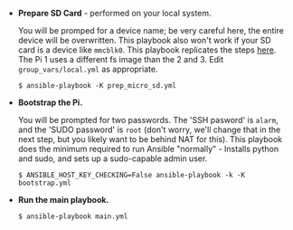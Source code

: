 *   **Prepare SD Card** - performed on your local system.

    You will be promped for a device name; be very careful here, the entire
    device will be overwritten. This playbook also won't work if your SD card
    is a device like `mmcblk0`. This playbook replicates the steps [here][1].
    The Pi 1 uses a different fs image than the 2 and 3. Edit
    `group_vars/local.yml` as appropriate.

    ```
    $ ansible-playbook -K prep_micro_sd.yml
    ```

*   **Bootstrap the Pi.**

    You will be prompted for two passwords. The 'SSH pasword' is `alarm`, and
    the 'SUDO password' is `root` (don't worry, we'll change that in the next
    step, but you likely want to be behind NAT for this). This playbook does
    the minimum required to run Ansible "normally" - Installs python and sudo,
    and sets up a sudo-capable admin user.

    ```
    $ ANSIBLE_HOST_KEY_CHECKING=False ansible-playbook -k -K bootstrap.yml
    ```

*   **Run the main playbook.**

    ```
    $ ansible-playbook main.yml
    ```

[1]: https://archlinuxarm.org/platforms/armv8/broadcom/raspberry-pi-3
